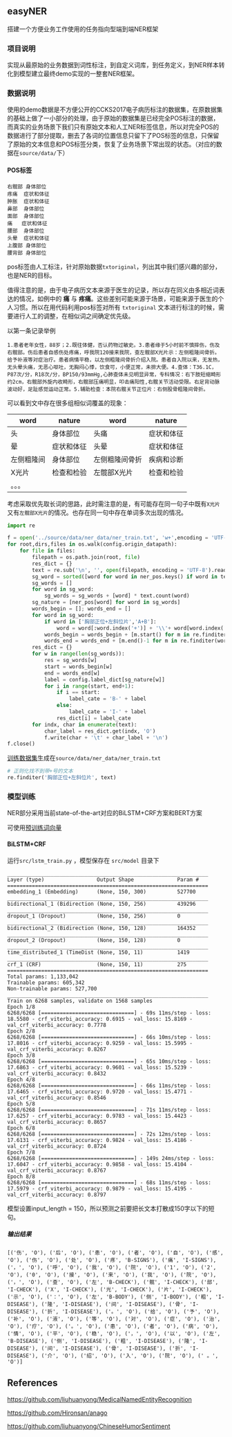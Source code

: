 ## easyNER



搭建一个方便业务工作使用的任务指向型端到端NER框架



### 项目说明

实现从最原始的业务数据到词性标注，到自定义词库，到任务定义，到NER样本转化到模型建立最终demo实现的一整套NER框架。



### 数据说明

使用的demo数据是不方便公开的CCKS2017电子病历标注的数据集，在原数据集的基础上做了一小部分的处理，由于原始的数据集是已经完全POS标注的数据，而真实的业务场景下我们只有原始文本和人工NER标签信息，所以对完全POS的数据进行了部分提取，删去了各词的位置信息只留下了POS标签的信息，只保留了原始的文本信息和POS标签分类，恢复了业务场景下常出现的状态。（对应的数据在`source/data/`下）



#### POS标签

```
右髋部	身体部位
疼痛	症状和体征
肿胀	症状和体征
鼻部	身体部位
面部	身体部位
痛	症状和体征
腰部	身体部位
头晕	症状和体征
上腹部	身体部位
腰背部	身体部位
```

pos标签由人工标注，针对原始数据`txtoriginal`，列出其中我们感兴趣的部分，也是NER的目标。

值得注意的是，由于电子病历文本来源于医生的记录，所以存在同义由多相近词表达的情况，如例中的 **痛** 与 **疼痛**。这些差别可能来源于场景，可能来源于医生的个人习惯。所以在用代码利用pos标签对所有 `txtoriginal` 文本进行标注的时候，需要进行人工的调整，在相似词之间确定优先级。

以第一条记录举例

```
1.患者老年女性，88岁；2.既往体健，否认药物过敏史。3.患者缘于5小时前不慎摔伤，伤及右髋部。伤后患者自感伤处疼痛，呼我院120接来我院，查左髋部X光片示：左侧粗隆间骨折。给予补液等对症治疗。患者病情平稳，以左侧粗隆间骨折介绍入院。患者自入院以来，无发热，无头晕头痛，无恶心呕吐，无胸闷心悸，饮食可，小便正常，未排大便。4.查体：T36.1C，P87次/分，R18次/分，BP150/93mmHg,心肺查体未见明显异常，专科情况：右下肢短缩畸形约2cm，右髋部外旋内收畸形，右髋部压痛明显，叩击痛阳性,右髋关节活动受限。右足背动脉波动好，足趾感觉运动正常。5.辅助检查：本院右髋关节正位片：右侧股骨粗隆间骨折。
```

可以看到文中存在很多组相似词覆盖的现象：

| word       | nature     | word           | nature     |
| ---------- | ---------- | -------------- | ---------- |
| 头         | 身体部位   | 头痛           | 症状和体征 |
| 晕         | 症状和体征 | 头晕           | 症状和体征 |
| 左侧粗隆间 | 身体部位   | 左侧粗隆间骨折 | 疾病和诊断 |
| X光片      | 检查和检验 | 左髋部X光片    | 检查和检验 |
| 。。。     |            |                |            |

考虑采取优先取长词的思路，此时需注意的是，有可能存在同一句子中既有`X光片`又有`左髋部X光片`的情况。也存在同一句中存在单词多次出现的情况。

```python
import re

f = open('../source/data/ner_data/ner_train.txt', 'w+',encoding = 'UTF-8')
for root,dirs,files in os.walk(config.origin_datapath):
    for file in files:
        filepath = os.path.join(root, file)    
        res_dict = {}
        text = re.sub('\n', '', open(filepath, encoding = 'UTF-8').read())
        sg_word = sorted([word for word in ner_pos.keys() if word in text],key = lambda i:len(i),reverse=False)
        sg_words = []
        for word in sg_word:
            sg_words = sg_words + [word] * text.count(word)
        sg_nature = [ner_pos[word] for word in sg_words]
        words_begin = []; words_end = []
        for word in sg_word:
            if word in ['胸部正位+左斜位片','A+B']:
                word = word[:word.index('+')] + '\\'+ word[word.index('+'):]
            words_begin = words_begin + [m.start() for m in re.finditer(word, text)]
            words_end = words_end + [m.end()-1 for m in re.finditer(word, text)]
        res_dict = {}
        for w in range(len(sg_words)):
            res = sg_words[w]
            start = words_begin[w]
            end = words_end[w]
            label = config.label_dict[sg_nature[w]]
            for i in range(start, end+1):
                if i == start:
                    label_cate = 'B-' + label
                else:
                    label_cate = 'I-' + label
                res_dict[i] = label_cate
        for indx, char in enumerate(text):
            char_label = res_dict.get(indx, 'O')
            f.write(char + '\t' + char_label + '\n')
f.close()
```

[训练数据集](source/data/ner_data/ner_train.txt)生成在`source/data/ner_data/ner_train.txt` 

```python
# 正则化找不到带+号的文本
re.finditer('胸部正位+左斜位片', text)
```



### 模型训练

NER部分采用当前state-of-the-art对应的BiLSTM+CRF方案和BERT方案

可使用[预训练词向量](https://github.com/Embedding/Chinese-Word-Vectors) 

#### BiLSTM+CRF

运行`src/lstm_train.py` ，模型保存在 `src/model` 目录下

```shell
_________________________________________________________________
Layer (type)                 Output Shape              Param #
=================================================================
embedding_1 (Embedding)      (None, 150, 300)          527700
_________________________________________________________________
bidirectional_1 (Bidirection (None, 150, 256)          439296
_________________________________________________________________
dropout_1 (Dropout)          (None, 150, 256)          0
_________________________________________________________________
bidirectional_2 (Bidirection (None, 150, 128)          164352
_________________________________________________________________
dropout_2 (Dropout)          (None, 150, 128)          0
_________________________________________________________________
time_distributed_1 (TimeDist (None, 150, 11)           1419
_________________________________________________________________
crf_1 (CRF)                  (None, 150, 11)           275
=================================================================
Total params: 1,133,042
Trainable params: 605,342
Non-trainable params: 527,700
_________________________________________________________________
Train on 6268 samples, validate on 1568 samples
Epoch 1/8
6268/6268 [==============================] - 69s 11ms/step - loss: 18.5580 - crf_viterbi_accuracy: 0.6915 - val_loss: 15.8169 - val_crf_viterbi_accuracy: 0.7778
Epoch 2/8
6268/6268 [==============================] - 66s 10ms/step - loss: 17.8016 - crf_viterbi_accuracy: 0.9259 - val_loss: 15.5995 - val_crf_viterbi_accuracy: 0.8267
Epoch 3/8
6268/6268 [==============================] - 65s 10ms/step - loss: 17.6863 - crf_viterbi_accuracy: 0.9601 - val_loss: 15.5239 - val_crf_viterbi_accuracy: 0.8432
Epoch 4/8
6268/6268 [==============================] - 66s 11ms/step - loss: 17.6465 - crf_viterbi_accuracy: 0.9720 - val_loss: 15.4771 - val_crf_viterbi_accuracy: 0.8546
Epoch 5/8
6268/6268 [==============================] - 71s 11ms/step - loss: 17.6257 - crf_viterbi_accuracy: 0.9783 - val_loss: 15.4423 - val_crf_viterbi_accuracy: 0.8657
Epoch 6/8
6268/6268 [==============================] - 72s 12ms/step - loss: 17.6131 - crf_viterbi_accuracy: 0.9824 - val_loss: 15.4186 - val_crf_viterbi_accuracy: 0.8724
Epoch 7/8
6268/6268 [==============================] - 149s 24ms/step - loss: 17.6047 - crf_viterbi_accuracy: 0.9858 - val_loss: 15.4104 - val_crf_viterbi_accuracy: 0.8767
Epoch 8/8
6268/6268 [==============================] - 68s 11ms/step - loss: 17.5979 - crf_viterbi_accuracy: 0.9879 - val_loss: 15.4195 - val_crf_viterbi_accuracy: 0.8797
```

模型设置input_length = 150，所以预测之前要把长文本打散成150字以下的短句。



##### 输出结果

```
[('伤', 'O'), ('后', 'O'), ('患', 'O'), ('者', 'O'), ('自', 'O'), ('感', 'O'), ('伤', 'O'), ('处', 'O'), ('疼', 'B-SIGNS'), ('痛', 'I-SIGNS'), ('，', 'O'), ('呼', 'O'), ('我', 'O'), ('院', 'O'), ('1', 'O'), ('2', 'O'), ('0', 'O'), ('接', 'O'), ('来', 'O'), ('我', 'O'), ('院', 'O'), ('，', 'O'), ('查', 'O'), ('左', 'B-CHECK'), ('髋', 'I-CHECK'), ('部', 'I-CHECK'), ('X', 'I-CHECK'), ('光', 'I-CHECK'), ('片', 'I-CHECK'), ('示', 'O'), ('：', 'O'), ('左', 'B-BODY'), ('侧', 'I-BODY'), ('粗', 'I-DISEASE'), ('隆', 'I-DISEASE'), ('间', 'I-DISEASE'), ('骨', 'I-DISEASE'), ('折', 'I-DISEASE'), ('。', 'O'), ('给', 'O'), ('予', 'O'), ('补', 'O'), ('液', 'O'), ('等', 'O'), ('对', 'O'), ('症', 'O'), ('治', 'O'), ('疗', 'O'), ('。', 'O'), ('患', 'O'), ('者', 'O'), ('病', 'O'), ('情', 'O'), ('平', 'O'), ('稳', 'O'), ('，', 'O'), ('以', 'O'), ('左', 'B-DISEASE'), ('侧', 'I-DISEASE'), ('粗', 'I-DISEASE'), ('隆', 'I-DISEASE'), ('间', 'I-DISEASE'), ('骨', 'I-DISEASE'), ('折', 'I-DISEASE'), ('介', 'O'), ('绍', 'O'), ('入', 'O'), ('院', 'O'), (' 。', 'O')]
```



## References

https://github.com/liuhuanyong/MedicalNamedEntityRecognition

https://github.com/Hironsan/anago

https://github.com/liuhuanyong/ChineseHumorSentiment